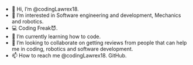 - 👋 Hi, I’m @codingLawrex18.
- 👀 I’m interested in Software engineering and development, Mechanics and robotics.
- 💻 Coding Freak😈.
- 🌱 I’m currently learning how to code.
- 💞️ I’m looking to collaborate on getting reviews from people that can help me in coding, robotics and software development.
- 📫 How to reach me @codingLawrex18. GitHub.

<!---
codingLawrex18/codingLawrex18 is a ✨ special ✨ repository because its `README.md` (this file) appears on your GitHub profile.
You can click the Preview link to take a look at your changes.
--->

